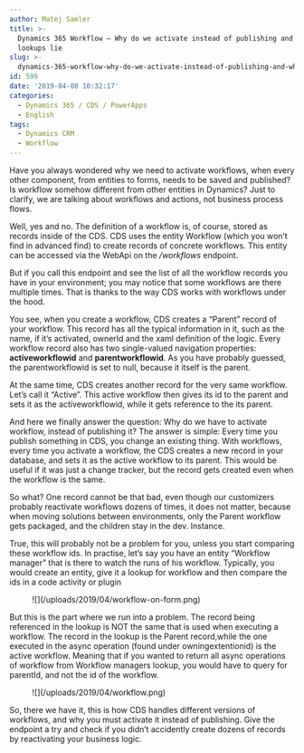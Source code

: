 ```yaml
---
author: Matej Samler
title: >-
  Dynamics 365 Workflow – Why do we activate instead of publishing and why
  lookups lie
slug: >-
  dynamics-365-workflow-why-do-we-activate-instead-of-publishing-and-why-lookups-lie
id: 599
date: '2019-04-08 10:32:17'
categories:
  - Dynamics 365 / CDS / PowerApps
  - English
tags:
  - Dynamics CRM
  - Workflow
---
```


Have you always wondered why we need to activate workflows, when every other component, from entities to forms, needs to be saved and published? Is workflow somehow different from other entities in Dynamics? Just to clarify, we are talking about workflows and actions, not business process flows.

Well, yes and no. The definition of a workflow is, of course, stored as records inside of the CDS. CDS uses the entity Workflow (which you won’t find in advanced find) to create records of concrete workflows. This entity can be accessed via the WebApi on the _/workflows_ endpoint.

But if you call this endpoint and see the list of all the workflow records you have in your environment; you may notice that some workflows are there multiple times. That is thanks to the way CDS works with workflows under the hood.

You see, when you create a workflow, CDS creates a “Parent” record of your workflow. This record has all the typical information in it, such as the name, if it’s activated, ownerId and the xaml definition of the logic. Every workflow record also has two single-valued navigation properties: **activeworkflowid** and **parentworkflowid**. As you have probably guessed, the parentworkflowid is set to null, because it itself is the parent.

At the same time, CDS creates another record for the very same workflow. Let’s call it “Active”. This active workflow then gives its id to the parent and sets it as the activeworkflowid, while it gets reference to the its parent.

And here we finally answer the question: Why do we have to activate workflow, instead of publishing it? The answer is simple: Every time you publish something in CDS, you change an existing thing. With workflows, every time you activate a workflow, the CDS creates a new record in your database, and sets it as the active workflow to its parent. This would be useful if it was just a change tracker, but the record gets created even when the workflow is the same.

So what? One record cannot be that bad, even though our customizers probably reactivate workflows dozens of times, it does not matter, because when moving solutions between environments, only the Parent workflow gets packaged, and the children stay in the dev. Instance.

True, this will probably not be a problem for you, unless you start comparing these workflow ids. In practise, let’s say you have an entity “Workflow manager” that is there to watch the runs of his workflow. Typically, you would create an entity, give it a lookup for workflow and then compare the ids in a code activity or plugin

<figure class="wp-block-image">![](/uploads/2019/04/workflow-on-form.png)</figure>

But this is the part where we run into a problem. The record being referenced in the lookup is NOT the same that is used when executing a workflow. The record in the lookup is the Parent record,while the one executed in the async operation (found under owningextentionid) is the active workflow. Meaning that if you wanted to return all async operations of workflow from Workflow managers lookup, you would have to query for parentId, and not the id of the workflow.

<figure class="wp-block-image">![](/uploads/2019/04/workflow.png)</figure>

So, there we have it, this is how CDS handles different versions of workflows, and why you must activate it instead of publishing. Give the endpoint a try and check if you didn’t accidently create dozens of records by reactivating your business logic.